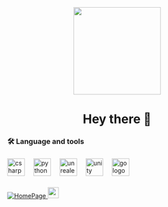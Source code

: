 <div align="center">
  <img height="200" src="http://kostegs.name/wp-content/uploads/Logo_GitHub.png"  />
</div>

###

<h1 align="center">Hey there 👋</h1>

###

<h3 align="left">🛠 Language and tools</h3>

###

<div align="left">
  <img src="https://cdn.jsdelivr.net/gh/devicons/devicon/icons/csharp/csharp-original.svg" height="40" alt="csharp logo"  />
  <img width="12" />
  <img src="https://cdn.jsdelivr.net/gh/devicons/devicon/icons/python/python-original.svg" height="40" alt="python logo"  />
  <img width="12" />
  <img src="https://skillicons.dev/icons?i=unreal" height="40" alt="unrealengine logo"  />
  <img width="12" />
  <img src="https://skillicons.dev/icons?i=unity" height="40" alt="unity logo"  />
  <img width="12" />
  <img src="https://cdn.jsdelivr.net/gh/devicons/devicon/icons/go/go-original-wordmark.svg" height="40" alt="go logo"  />
</div>

###

<!-- <h3 align="left">🔥   My Stats :</h3> 

###

<div align="center"> 
  <img src="https://streak-stats.demolab.com?user=kostegs&locale=en&mode=daily&theme=dark&hide_border=false&border_radius=5&order=3" height="220" alt="streak graph"  /> 
</div> -->

###

<div align="left">
  <a href="https://kostegs.name" target="_blank">
    <img src="http://kostegs.name/wp-content/uploads/HomePage_Icon.png" alt="HomePage" />
  </a>
  <a href="https://www.youtube.com/@Kostegs" target="_blank">
    <img src="https://img.shields.io/static/v1?message=Youtube&logo=youtube&label=&color=FF0000&logoColor=white&labelColor=&style=for-the-badge" height="25" alt="youtube logo"  />    
  </a>
</div>

###
